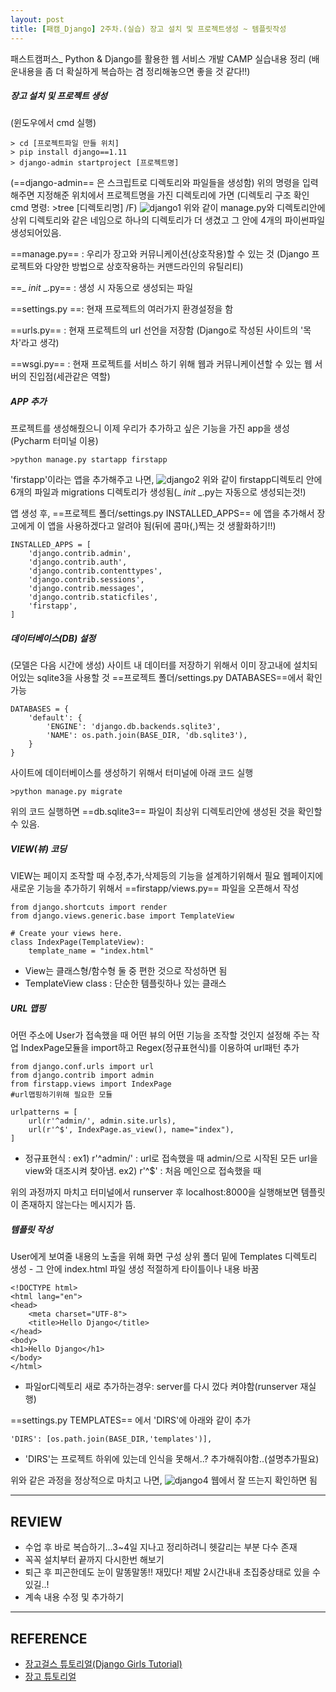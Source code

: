 ```yaml
---
layout: post
title: [패캠_Django] 2주차.(실습) 장고 설치 및 프로젝트생성 ~ 템플릿작성
---
```


패스트캠퍼스_ Python & Django를 활용한 웹 서비스 개발 CAMP 실습내용 정리
(배운내용을 좀 더 확실하게 복습하는 겸 정리해놓으면 좋을 것 같다!!)



##### 장고 설치 및 프로젝트 생성
(윈도우에서 cmd 실행)
```
> cd [프로젝트파일 만들 위치]
> pip install django==1.11
> django-admin startproject [프로젝트명]
```
(==django-admin== 은 스크립트로 디렉토리와 파일들을 생성함)
위의 명령을 입력해주면 지정해준 위치에서 프로젝트명을 가진 디렉토리에 가면
(디렉토리 구조 확인 cmd 명령: >tree [디렉토리명] /F)
![django1](https://user-images.githubusercontent.com/34964514/34638592-1d48809e-f312-11e7-8a1d-88c1ea9434c5.jpg)
위와 같이 manage.py와 디렉토리안에 상위 디렉토리와 같은 네임으로 하나의 디렉토리가 더 생겼고 그 안에 4개의 파이썬파일 생성되어있음.

==manage.py== : 우리가 장고와 커뮤니케이션(상호작용)할 수 있는 것 (Django 프로젝트와 다양한 방법으로 상호작용하는 커맨드라인의 유틸리티)

==_ _init_ _.py== : 생성 시 자동으로 생성되는 파일

==settings.py ==: 현재 프로젝트의 여러가지 환경설정을 함

==urls.py== : 현재 프로젝트의 url 선언을 저장함 (Django로 작성된 사이트의 '목차'라고 생각)

==wsgi.py== : 현재 프로젝트를 서비스 하기 위해 웹과 커뮤니케이션할 수 있는 웹 서버의 진입점(세관같은 역할)

##### APP 추가
프로젝트를 생성해줬으니 이제 우리가 추가하고 싶은 기능을 가진 app을 생성 (Pycharm 터미널 이용)
```
>python manage.py startapp firstapp
```
'firstapp'이라는 앱을 추가해주고 나면, 
![django2](https://user-images.githubusercontent.com/34964514/34638741-55ffb45e-f315-11e7-8ae1-07fc701079a0.JPG)
위와 같이 firstapp디렉토리 안에 6개의 파일과 migrations 디렉토리가 생성됨(_ _init_ _.py는 자동으로 생성되는것!)

앱 생성 후, ==프로젝트 폴더/settings.py  INSTALLED_APPS== 에 앱을 추가해서 장고에게 이 앱을 사용하겠다고 알려야 됨(뒤에 콤마(,)찍는 것 생활화하기!!)
```
INSTALLED_APPS = [
    'django.contrib.admin',
    'django.contrib.auth',
    'django.contrib.contenttypes',
    'django.contrib.sessions',
    'django.contrib.messages',
    'django.contrib.staticfiles',
    'firstapp',
]
```

##### 데이터베이스(DB) 설정
(모델은 다음 시간에 생성)
사이트 내 데이터를 저장하기 위해서 이미 장고내에 설치되어있는 sqlite3을 사용할 것
==프로젝트 폴더/settings.py DATABASES==에서 확인가능
```
DATABASES = {
    'default': {
        'ENGINE': 'django.db.backends.sqlite3',
        'NAME': os.path.join(BASE_DIR, 'db.sqlite3'),
    }
}
```
사이트에 데이터베이스를 생성하기 위해서 터미널에 아래 코드 실행
```
>python manage.py migrate 
```
위의 코드 실행하면 ==db.sqlite3== 파일이 최상위 디렉토리안에 생성된 것을 확인할 수 있음.


##### VIEW(뷰) 코딩
VIEW는 페이지 조작할 때 수정,추가,삭제등의 기능을 설계하기위해서 필요
웹페이지에 새로운 기능을 추가하기 위해서 ==firstapp/views.py== 파일을 오픈해서 작성
```
from django.shortcuts import render
from django.views.generic.base import TemplateView

# Create your views here.
class IndexPage(TemplateView):
    template_name = "index.html"
```
* View는 클래스형/함수형 둘 중 편한 것으로 작성하면 됨
* TemplateView class : 단순한 템플릿하나 있는 클래스

##### URL 맵핑
어떤 주소에 User가 접속했을 때 어떤 뷰의 어떤 기능을 조작할 것인지 설정해 주는 작업
IndexPage모듈을 import하고 Regex(정규표현식)를 이용하여 url패턴 추가
```
from django.conf.urls import url
from django.contrib import admin
from firstapp.views import IndexPage
#url맵핑하기위해 필요한 모듈

urlpatterns = [
    url(r'^admin/', admin.site.urls),
    url(r'^$', IndexPage.as_view(), name="index"),
]
```
* 정규표현식 : ex1) r'^admin/' : url로 접속했을 때 admin/으로 시작된 모든 url을 view와 대조시켜 찾아냄.  ex2) r'^$' : 처음 메인으로 접속했을 때

위의 과정까지 마치고 터미널에서 runserver 후 localhost:8000을 실행해보면 템플릿이 존재하지 않는다는 메시지가 뜸. 

##### 템플릿 작성
User에게 보여줄 내용의 노출을 위해 화면 구성
상위 폴더 밑에 Templates 디렉토리 생성 - 그 안에 index.html 파일 생성
적절하게 타이틀이나 내용 바꿈
```
<!DOCTYPE html>
<html lang="en">
<head>
    <meta charset="UTF-8">
    <title>Hello Django</title>
</head>
<body>
<h1>Hello Django</h1>
</body>
</html>
```
* 파일or디렉토리 새로 추가하는경우: server를 다시 껐다 켜야함(runserver 재실행)

==settings.py TEMPLATES== 에서 'DIRS'에 아래와 같이 추가
```
'DIRS': [os.path.join(BASE_DIR,'templates')],
```
* 'DIRS'는 프로젝트 하위에 있는데 인식을 못해서..? 추가해줘야함..(설명추가필요)

위와 같은 과정을 정상적으로 마치고 나면,
![django4](https://user-images.githubusercontent.com/34964514/34639162-b43e14fe-f31d-11e7-8d15-2cfafa067f51.JPG)
웹에서 잘 뜨는지 확인하면 됨

- - -
## REVIEW
* 수업 후 바로 복습하기...3~4일 지나고 정리하려니 헷갈리는 부분 다수 존재
* 꼭꼭 설치부터 끝까지 다시한번 해보기
* 퇴근 후 피곤한데도 눈이 말똥말똥!! 재밌다! 제발 2시간내내 초집중상태로 있을  수 있길..!
* 계속 내용 수정 및 추가하기
- - -
## REFERENCE
* [장고걸스 튜토리얼(Django Girls Tutorial)](https://tutorial.djangogirls.org/ko)
* [장고 튜토리얼](https://docs.djangoproject.com/ko)

